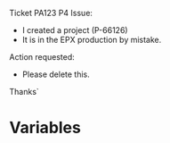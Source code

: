 Ticket PA123
P4
Issue:
* I created a project (P-66126)
* It is in the EPX production by mistake.

Action requested:
* Please delete this.

Thanks`

# Variables

